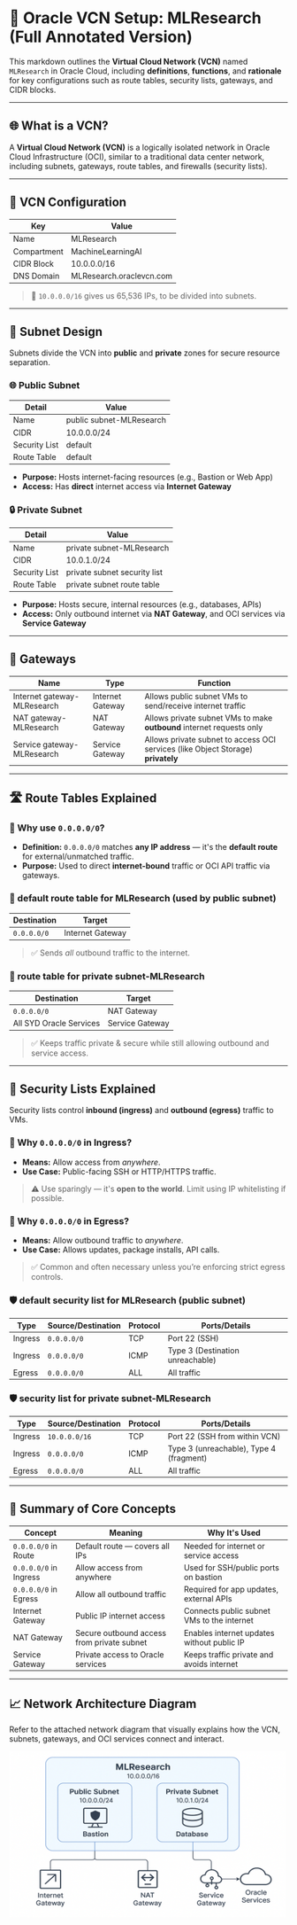 # 🧠 Oracle VCN Setup: MLResearch (Full Annotated Version)

This markdown outlines the **Virtual Cloud Network (VCN)** named `MLResearch` in Oracle Cloud, including **definitions**, **functions**, and **rationale** for key configurations such as route tables, security lists, gateways, and CIDR blocks.

---

## 🌐 What is a VCN?

A **Virtual Cloud Network (VCN)** is a logically isolated network in Oracle Cloud Infrastructure (OCI), similar to a traditional data center network, including subnets, gateways, route tables, and firewalls (security lists).

---

## 🔧 VCN Configuration

| Key         | Value                            |
|-------------|----------------------------------|
| Name        | MLResearch                       |
| Compartment | MachineLearningAI                |
| CIDR Block  | 10.0.0.0/16                      |
| DNS Domain  | MLResearch.oraclevcn.com         |

> 🔹 `10.0.0.0/16` gives us 65,536 IPs, to be divided into subnets.

---

## 📍 Subnet Design

Subnets divide the VCN into **public** and **private** zones for secure resource separation.

### 🌐 Public Subnet

| Detail        | Value                    |
|---------------|--------------------------|
| Name          | public subnet-MLResearch |
| CIDR          | 10.0.0.0/24              |
| Security List | default                  |
| Route Table   | default                  |

- **Purpose:** Hosts internet-facing resources (e.g., Bastion or Web App)
- **Access:** Has **direct** internet access via **Internet Gateway**

### 🔒 Private Subnet

| Detail        | Value                           |
|---------------|---------------------------------|
| Name          | private subnet-MLResearch       |
| CIDR          | 10.0.1.0/24                     |
| Security List | private subnet security list    |
| Route Table   | private subnet route table      |

- **Purpose:** Hosts secure, internal resources (e.g., databases, APIs)
- **Access:** Only outbound internet via **NAT Gateway**, and OCI services via **Service Gateway**

---

## 🚪 Gateways

| Name                     | Type             | Function                                                                 |
|--------------------------|------------------|--------------------------------------------------------------------------|
| Internet gateway-MLResearch | Internet Gateway | Allows public subnet VMs to send/receive internet traffic                |
| NAT gateway-MLResearch      | NAT Gateway      | Allows private subnet VMs to make **outbound** internet requests only    |
| Service gateway-MLResearch  | Service Gateway  | Allows private subnet to access OCI services (like Object Storage) **privately** |

---

## 🛣️ Route Tables Explained

### 🔹 Why use `0.0.0.0/0`?

- **Definition:** `0.0.0.0/0` matches **any IP address** — it's the **default route** for external/unmatched traffic.
- **Purpose:** Used to direct **internet-bound** traffic or OCI API traffic via gateways.

### 📘 default route table for MLResearch (used by public subnet)

| Destination    | Target           |
|----------------|------------------|
| `0.0.0.0/0`    | Internet Gateway |

> ✅ Sends *all* outbound traffic to the internet.

### 📘 route table for private subnet-MLResearch

| Destination                | Target          |
|----------------------------|------------------|
| `0.0.0.0/0`                | NAT Gateway     |
| All SYD Oracle Services    | Service Gateway |

> ✅ Keeps traffic private & secure while still allowing outbound and service access.

---

## 🔐 Security Lists Explained

Security lists control **inbound (ingress)** and **outbound (egress)** traffic to VMs.

### 🔹 Why `0.0.0.0/0` in Ingress?

- **Means:** Allow access from *anywhere*.
- **Use Case:** Public-facing SSH or HTTP/HTTPS traffic.

> ⚠️ Use sparingly — it's **open to the world**. Limit using IP whitelisting if possible.

### 🔹 Why `0.0.0.0/0` in Egress?

- **Means:** Allow outbound traffic to *anywhere*.
- **Use Case:** Allows updates, package installs, API calls.

> ✅ Common and often necessary unless you’re enforcing strict egress controls.

### 🛡️ default security list for MLResearch (public subnet)

| Type     | Source/Destination | Protocol    | Ports/Details                          |
|----------|--------------------|-------------|----------------------------------------|
| Ingress  | `0.0.0.0/0`        | TCP         | Port 22 (SSH)                          |
| Ingress  | `0.0.0.0/0`        | ICMP        | Type 3 (Destination unreachable)       |
| Egress   | `0.0.0.0/0`        | ALL         | All traffic                            |

### 🛡️ security list for private subnet-MLResearch

| Type     | Source/Destination | Protocol    | Ports/Details                            |
|----------|--------------------|-------------|------------------------------------------|
| Ingress  | `10.0.0.0/16`      | TCP         | Port 22 (SSH from within VCN)            |
| Ingress  | `0.0.0.0/0`        | ICMP        | Type 3 (unreachable), Type 4 (fragment)  |
| Egress   | `0.0.0.0/0`        | ALL         | All traffic                              |

---

## 🧠 Summary of Core Concepts

| Concept              | Meaning                                                     | Why It's Used                                                                 |
|----------------------|-------------------------------------------------------------|--------------------------------------------------------------------------------|
| `0.0.0.0/0` in Route | Default route — covers all IPs                              | Needed for internet or service access                                          |
| `0.0.0.0/0` in Ingress| Allow access from anywhere                                 | Used for SSH/public ports on bastion                                           |
| `0.0.0.0/0` in Egress | Allow all outbound traffic                                 | Required for app updates, external APIs                                        |
| Internet Gateway     | Public IP internet access                                  | Connects public subnet VMs to the internet                                    |
| NAT Gateway          | Secure outbound access from private subnet                | Enables internet updates without public IP                                    |
| Service Gateway      | Private access to Oracle services                          | Keeps traffic private and avoids internet                                     |

---

## 📈 Network Architecture Diagram

Refer to the attached network diagram that visually explains how the VCN, subnets, gateways, and OCI services connect and interact.

<img src="VCN.png" alt="Description" width="500" height="300">
